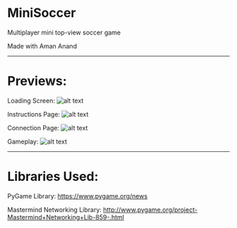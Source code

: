 # MiniSoccer
Multiplayer mini top-view soccer game

Made with Aman Anand

---
# Previews:

Loading Screen:
![alt text](https://github.com/Andrewjjj/MiniSoccer/tree/master/previews/pv1.png)

Instructions Page:
![alt text](https://github.com/Andrewjjj/MiniSoccer/tree/master/previews/pv2.png)

Connection Page:
![alt text](https://github.com/Andrewjjj/MiniSoccer/tree/master/previews/pv3.png)

Gameplay:
![alt text](https://github.com/Andrewjjj/MiniSoccer/tree/master/previews/pv4.png)

---
# Libraries Used:

PyGame Library:
https://www.pygame.org/news

Mastermind Networking Library:
http://www.pygame.org/project-Mastermind+Networking+Lib-859-.html
